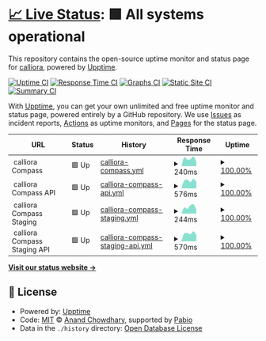 # [📈 Live Status](https://calliora.github.io/status-page): <!--live status--> **🟩 All systems operational**

This repository contains the open-source uptime monitor and status page for [calliora](https://calliora.github.io/status-page), powered by [Upptime](https://github.com/upptime/upptime).

[![Uptime CI](https://github.com/calliora/status-page/workflows/Uptime%20CI/badge.svg)](https://github.com/calliora/status-page/actions?query=workflow%3A%22Uptime+CI%22)
[![Response Time CI](https://github.com/calliora/status-page/workflows/Response%20Time%20CI/badge.svg)](https://github.com/calliora/status-page/actions?query=workflow%3A%22Response+Time+CI%22)
[![Graphs CI](https://github.com/calliora/status-page/workflows/Graphs%20CI/badge.svg)](https://github.com/calliora/status-page/actions?query=workflow%3A%22Graphs+CI%22)
[![Static Site CI](https://github.com/calliora/status-page/workflows/Static%20Site%20CI/badge.svg)](https://github.com/calliora/status-page/actions?query=workflow%3A%22Static+Site+CI%22)
[![Summary CI](https://github.com/calliora/status-page/workflows/Summary%20CI/badge.svg)](https://github.com/calliora/status-page/actions?query=workflow%3A%22Summary+CI%22)

With [Upptime](https://upptime.js.org), you can get your own unlimited and free uptime monitor and status page, powered entirely by a GitHub repository. We use [Issues](https://github.com/calliora/status-page/issues) as incident reports, [Actions](https://github.com/calliora/status-page/actions) as uptime monitors, and [Pages](https://calliora.github.io/status-page) for the status page.

<!--start: status pages-->
<!-- This summary is generated by Upptime (https://github.com/upptime/upptime) -->
<!-- Do not edit this manually, your changes will be overwritten -->
<!-- prettier-ignore -->
| URL | Status | History | Response Time | Uptime |
| --- | ------ | ------- | ------------- | ------ |
| <img alt="" src="https://icons.duckduckgo.com/ip3/null.ico" height="13"> calliora Compass | 🟩 Up | [calliora-compass.yml](https://github.com/calliora/status-page/commits/HEAD/history/calliora-compass.yml) | <details><summary><img alt="Response time graph" src="./graphs/calliora-compass/response-time-week.png" height="20"> 240ms</summary><br><a href="https://status.calliora.com/history/calliora-compass"><img alt="Response time 240" src="https://img.shields.io/endpoint?url=https%3A%2F%2Fraw.githubusercontent.com%2Fcalliora%2Fstatus-page%2FHEAD%2Fapi%2Fcalliora-compass%2Fresponse-time.json"></a><br><a href="https://status.calliora.com/history/calliora-compass"><img alt="24-hour response time 354" src="https://img.shields.io/endpoint?url=https%3A%2F%2Fraw.githubusercontent.com%2Fcalliora%2Fstatus-page%2FHEAD%2Fapi%2Fcalliora-compass%2Fresponse-time-day.json"></a><br><a href="https://status.calliora.com/history/calliora-compass"><img alt="7-day response time 240" src="https://img.shields.io/endpoint?url=https%3A%2F%2Fraw.githubusercontent.com%2Fcalliora%2Fstatus-page%2FHEAD%2Fapi%2Fcalliora-compass%2Fresponse-time-week.json"></a><br><a href="https://status.calliora.com/history/calliora-compass"><img alt="30-day response time 240" src="https://img.shields.io/endpoint?url=https%3A%2F%2Fraw.githubusercontent.com%2Fcalliora%2Fstatus-page%2FHEAD%2Fapi%2Fcalliora-compass%2Fresponse-time-month.json"></a><br><a href="https://status.calliora.com/history/calliora-compass"><img alt="1-year response time 240" src="https://img.shields.io/endpoint?url=https%3A%2F%2Fraw.githubusercontent.com%2Fcalliora%2Fstatus-page%2FHEAD%2Fapi%2Fcalliora-compass%2Fresponse-time-year.json"></a></details> | <details><summary><a href="https://status.calliora.com/history/calliora-compass">100.00%</a></summary><a href="https://status.calliora.com/history/calliora-compass"><img alt="All-time uptime 100.00%" src="https://img.shields.io/endpoint?url=https%3A%2F%2Fraw.githubusercontent.com%2Fcalliora%2Fstatus-page%2FHEAD%2Fapi%2Fcalliora-compass%2Fuptime.json"></a><br><a href="https://status.calliora.com/history/calliora-compass"><img alt="24-hour uptime 100.00%" src="https://img.shields.io/endpoint?url=https%3A%2F%2Fraw.githubusercontent.com%2Fcalliora%2Fstatus-page%2FHEAD%2Fapi%2Fcalliora-compass%2Fuptime-day.json"></a><br><a href="https://status.calliora.com/history/calliora-compass"><img alt="7-day uptime 100.00%" src="https://img.shields.io/endpoint?url=https%3A%2F%2Fraw.githubusercontent.com%2Fcalliora%2Fstatus-page%2FHEAD%2Fapi%2Fcalliora-compass%2Fuptime-week.json"></a><br><a href="https://status.calliora.com/history/calliora-compass"><img alt="30-day uptime 100.00%" src="https://img.shields.io/endpoint?url=https%3A%2F%2Fraw.githubusercontent.com%2Fcalliora%2Fstatus-page%2FHEAD%2Fapi%2Fcalliora-compass%2Fuptime-month.json"></a><br><a href="https://status.calliora.com/history/calliora-compass"><img alt="1-year uptime 100.00%" src="https://img.shields.io/endpoint?url=https%3A%2F%2Fraw.githubusercontent.com%2Fcalliora%2Fstatus-page%2FHEAD%2Fapi%2Fcalliora-compass%2Fuptime-year.json"></a></details>
| <img alt="" src="https://icons.duckduckgo.com/ip3/null.ico" height="13"> calliora Compass API | 🟩 Up | [calliora-compass-api.yml](https://github.com/calliora/status-page/commits/HEAD/history/calliora-compass-api.yml) | <details><summary><img alt="Response time graph" src="./graphs/calliora-compass-api/response-time-week.png" height="20"> 576ms</summary><br><a href="https://status.calliora.com/history/calliora-compass-api"><img alt="Response time 576" src="https://img.shields.io/endpoint?url=https%3A%2F%2Fraw.githubusercontent.com%2Fcalliora%2Fstatus-page%2FHEAD%2Fapi%2Fcalliora-compass-api%2Fresponse-time.json"></a><br><a href="https://status.calliora.com/history/calliora-compass-api"><img alt="24-hour response time 708" src="https://img.shields.io/endpoint?url=https%3A%2F%2Fraw.githubusercontent.com%2Fcalliora%2Fstatus-page%2FHEAD%2Fapi%2Fcalliora-compass-api%2Fresponse-time-day.json"></a><br><a href="https://status.calliora.com/history/calliora-compass-api"><img alt="7-day response time 576" src="https://img.shields.io/endpoint?url=https%3A%2F%2Fraw.githubusercontent.com%2Fcalliora%2Fstatus-page%2FHEAD%2Fapi%2Fcalliora-compass-api%2Fresponse-time-week.json"></a><br><a href="https://status.calliora.com/history/calliora-compass-api"><img alt="30-day response time 576" src="https://img.shields.io/endpoint?url=https%3A%2F%2Fraw.githubusercontent.com%2Fcalliora%2Fstatus-page%2FHEAD%2Fapi%2Fcalliora-compass-api%2Fresponse-time-month.json"></a><br><a href="https://status.calliora.com/history/calliora-compass-api"><img alt="1-year response time 576" src="https://img.shields.io/endpoint?url=https%3A%2F%2Fraw.githubusercontent.com%2Fcalliora%2Fstatus-page%2FHEAD%2Fapi%2Fcalliora-compass-api%2Fresponse-time-year.json"></a></details> | <details><summary><a href="https://status.calliora.com/history/calliora-compass-api">100.00%</a></summary><a href="https://status.calliora.com/history/calliora-compass-api"><img alt="All-time uptime 100.00%" src="https://img.shields.io/endpoint?url=https%3A%2F%2Fraw.githubusercontent.com%2Fcalliora%2Fstatus-page%2FHEAD%2Fapi%2Fcalliora-compass-api%2Fuptime.json"></a><br><a href="https://status.calliora.com/history/calliora-compass-api"><img alt="24-hour uptime 100.00%" src="https://img.shields.io/endpoint?url=https%3A%2F%2Fraw.githubusercontent.com%2Fcalliora%2Fstatus-page%2FHEAD%2Fapi%2Fcalliora-compass-api%2Fuptime-day.json"></a><br><a href="https://status.calliora.com/history/calliora-compass-api"><img alt="7-day uptime 100.00%" src="https://img.shields.io/endpoint?url=https%3A%2F%2Fraw.githubusercontent.com%2Fcalliora%2Fstatus-page%2FHEAD%2Fapi%2Fcalliora-compass-api%2Fuptime-week.json"></a><br><a href="https://status.calliora.com/history/calliora-compass-api"><img alt="30-day uptime 100.00%" src="https://img.shields.io/endpoint?url=https%3A%2F%2Fraw.githubusercontent.com%2Fcalliora%2Fstatus-page%2FHEAD%2Fapi%2Fcalliora-compass-api%2Fuptime-month.json"></a><br><a href="https://status.calliora.com/history/calliora-compass-api"><img alt="1-year uptime 100.00%" src="https://img.shields.io/endpoint?url=https%3A%2F%2Fraw.githubusercontent.com%2Fcalliora%2Fstatus-page%2FHEAD%2Fapi%2Fcalliora-compass-api%2Fuptime-year.json"></a></details>
| <img alt="" src="https://icons.duckduckgo.com/ip3/null.ico" height="13"> calliora Compass Staging | 🟩 Up | [calliora-compass-staging.yml](https://github.com/calliora/status-page/commits/HEAD/history/calliora-compass-staging.yml) | <details><summary><img alt="Response time graph" src="./graphs/calliora-compass-staging/response-time-week.png" height="20"> 244ms</summary><br><a href="https://status.calliora.com/history/calliora-compass-staging"><img alt="Response time 244" src="https://img.shields.io/endpoint?url=https%3A%2F%2Fraw.githubusercontent.com%2Fcalliora%2Fstatus-page%2FHEAD%2Fapi%2Fcalliora-compass-staging%2Fresponse-time.json"></a><br><a href="https://status.calliora.com/history/calliora-compass-staging"><img alt="24-hour response time 326" src="https://img.shields.io/endpoint?url=https%3A%2F%2Fraw.githubusercontent.com%2Fcalliora%2Fstatus-page%2FHEAD%2Fapi%2Fcalliora-compass-staging%2Fresponse-time-day.json"></a><br><a href="https://status.calliora.com/history/calliora-compass-staging"><img alt="7-day response time 244" src="https://img.shields.io/endpoint?url=https%3A%2F%2Fraw.githubusercontent.com%2Fcalliora%2Fstatus-page%2FHEAD%2Fapi%2Fcalliora-compass-staging%2Fresponse-time-week.json"></a><br><a href="https://status.calliora.com/history/calliora-compass-staging"><img alt="30-day response time 244" src="https://img.shields.io/endpoint?url=https%3A%2F%2Fraw.githubusercontent.com%2Fcalliora%2Fstatus-page%2FHEAD%2Fapi%2Fcalliora-compass-staging%2Fresponse-time-month.json"></a><br><a href="https://status.calliora.com/history/calliora-compass-staging"><img alt="1-year response time 244" src="https://img.shields.io/endpoint?url=https%3A%2F%2Fraw.githubusercontent.com%2Fcalliora%2Fstatus-page%2FHEAD%2Fapi%2Fcalliora-compass-staging%2Fresponse-time-year.json"></a></details> | <details><summary><a href="https://status.calliora.com/history/calliora-compass-staging">100.00%</a></summary><a href="https://status.calliora.com/history/calliora-compass-staging"><img alt="All-time uptime 100.00%" src="https://img.shields.io/endpoint?url=https%3A%2F%2Fraw.githubusercontent.com%2Fcalliora%2Fstatus-page%2FHEAD%2Fapi%2Fcalliora-compass-staging%2Fuptime.json"></a><br><a href="https://status.calliora.com/history/calliora-compass-staging"><img alt="24-hour uptime 100.00%" src="https://img.shields.io/endpoint?url=https%3A%2F%2Fraw.githubusercontent.com%2Fcalliora%2Fstatus-page%2FHEAD%2Fapi%2Fcalliora-compass-staging%2Fuptime-day.json"></a><br><a href="https://status.calliora.com/history/calliora-compass-staging"><img alt="7-day uptime 100.00%" src="https://img.shields.io/endpoint?url=https%3A%2F%2Fraw.githubusercontent.com%2Fcalliora%2Fstatus-page%2FHEAD%2Fapi%2Fcalliora-compass-staging%2Fuptime-week.json"></a><br><a href="https://status.calliora.com/history/calliora-compass-staging"><img alt="30-day uptime 100.00%" src="https://img.shields.io/endpoint?url=https%3A%2F%2Fraw.githubusercontent.com%2Fcalliora%2Fstatus-page%2FHEAD%2Fapi%2Fcalliora-compass-staging%2Fuptime-month.json"></a><br><a href="https://status.calliora.com/history/calliora-compass-staging"><img alt="1-year uptime 100.00%" src="https://img.shields.io/endpoint?url=https%3A%2F%2Fraw.githubusercontent.com%2Fcalliora%2Fstatus-page%2FHEAD%2Fapi%2Fcalliora-compass-staging%2Fuptime-year.json"></a></details>
| <img alt="" src="https://icons.duckduckgo.com/ip3/null.ico" height="13"> calliora Compass Staging API | 🟩 Up | [calliora-compass-staging-api.yml](https://github.com/calliora/status-page/commits/HEAD/history/calliora-compass-staging-api.yml) | <details><summary><img alt="Response time graph" src="./graphs/calliora-compass-staging-api/response-time-week.png" height="20"> 570ms</summary><br><a href="https://status.calliora.com/history/calliora-compass-staging-api"><img alt="Response time 570" src="https://img.shields.io/endpoint?url=https%3A%2F%2Fraw.githubusercontent.com%2Fcalliora%2Fstatus-page%2FHEAD%2Fapi%2Fcalliora-compass-staging-api%2Fresponse-time.json"></a><br><a href="https://status.calliora.com/history/calliora-compass-staging-api"><img alt="24-hour response time 683" src="https://img.shields.io/endpoint?url=https%3A%2F%2Fraw.githubusercontent.com%2Fcalliora%2Fstatus-page%2FHEAD%2Fapi%2Fcalliora-compass-staging-api%2Fresponse-time-day.json"></a><br><a href="https://status.calliora.com/history/calliora-compass-staging-api"><img alt="7-day response time 570" src="https://img.shields.io/endpoint?url=https%3A%2F%2Fraw.githubusercontent.com%2Fcalliora%2Fstatus-page%2FHEAD%2Fapi%2Fcalliora-compass-staging-api%2Fresponse-time-week.json"></a><br><a href="https://status.calliora.com/history/calliora-compass-staging-api"><img alt="30-day response time 570" src="https://img.shields.io/endpoint?url=https%3A%2F%2Fraw.githubusercontent.com%2Fcalliora%2Fstatus-page%2FHEAD%2Fapi%2Fcalliora-compass-staging-api%2Fresponse-time-month.json"></a><br><a href="https://status.calliora.com/history/calliora-compass-staging-api"><img alt="1-year response time 570" src="https://img.shields.io/endpoint?url=https%3A%2F%2Fraw.githubusercontent.com%2Fcalliora%2Fstatus-page%2FHEAD%2Fapi%2Fcalliora-compass-staging-api%2Fresponse-time-year.json"></a></details> | <details><summary><a href="https://status.calliora.com/history/calliora-compass-staging-api">100.00%</a></summary><a href="https://status.calliora.com/history/calliora-compass-staging-api"><img alt="All-time uptime 100.00%" src="https://img.shields.io/endpoint?url=https%3A%2F%2Fraw.githubusercontent.com%2Fcalliora%2Fstatus-page%2FHEAD%2Fapi%2Fcalliora-compass-staging-api%2Fuptime.json"></a><br><a href="https://status.calliora.com/history/calliora-compass-staging-api"><img alt="24-hour uptime 100.00%" src="https://img.shields.io/endpoint?url=https%3A%2F%2Fraw.githubusercontent.com%2Fcalliora%2Fstatus-page%2FHEAD%2Fapi%2Fcalliora-compass-staging-api%2Fuptime-day.json"></a><br><a href="https://status.calliora.com/history/calliora-compass-staging-api"><img alt="7-day uptime 100.00%" src="https://img.shields.io/endpoint?url=https%3A%2F%2Fraw.githubusercontent.com%2Fcalliora%2Fstatus-page%2FHEAD%2Fapi%2Fcalliora-compass-staging-api%2Fuptime-week.json"></a><br><a href="https://status.calliora.com/history/calliora-compass-staging-api"><img alt="30-day uptime 100.00%" src="https://img.shields.io/endpoint?url=https%3A%2F%2Fraw.githubusercontent.com%2Fcalliora%2Fstatus-page%2FHEAD%2Fapi%2Fcalliora-compass-staging-api%2Fuptime-month.json"></a><br><a href="https://status.calliora.com/history/calliora-compass-staging-api"><img alt="1-year uptime 100.00%" src="https://img.shields.io/endpoint?url=https%3A%2F%2Fraw.githubusercontent.com%2Fcalliora%2Fstatus-page%2FHEAD%2Fapi%2Fcalliora-compass-staging-api%2Fuptime-year.json"></a></details>

<!--end: status pages-->

[**Visit our status website →**](https://calliora.github.io/status-page)

## 📄 License

- Powered by: [Upptime](https://github.com/upptime/upptime)
- Code: [MIT](./LICENSE) © [Anand Chowdhary](https://anandchowdhary.com), supported by [Pabio](https://pabio.com)
- Data in the `./history` directory: [Open Database License](https://opendatacommons.org/licenses/odbl/1-0/)
